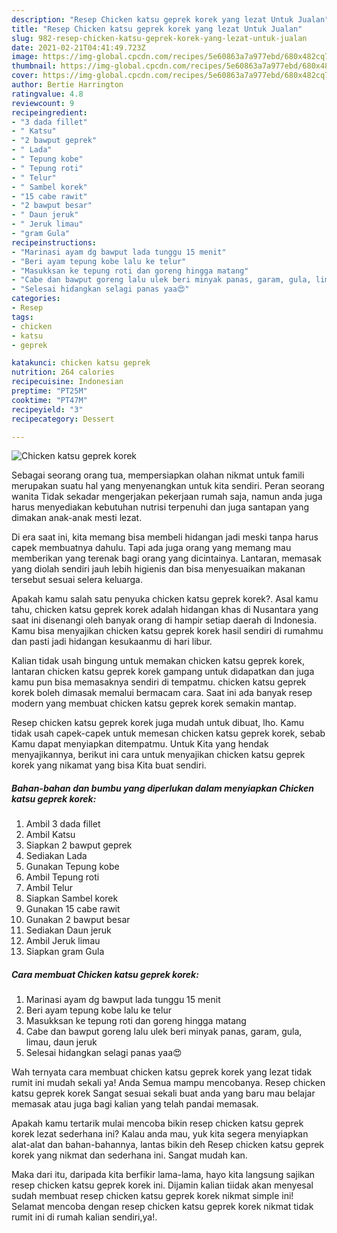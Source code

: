 ```yaml
---
description: "Resep Chicken katsu geprek korek yang lezat Untuk Jualan"
title: "Resep Chicken katsu geprek korek yang lezat Untuk Jualan"
slug: 982-resep-chicken-katsu-geprek-korek-yang-lezat-untuk-jualan
date: 2021-02-21T04:41:49.723Z
image: https://img-global.cpcdn.com/recipes/5e60863a7a977ebd/680x482cq70/chicken-katsu-geprek-korek-foto-resep-utama.jpg
thumbnail: https://img-global.cpcdn.com/recipes/5e60863a7a977ebd/680x482cq70/chicken-katsu-geprek-korek-foto-resep-utama.jpg
cover: https://img-global.cpcdn.com/recipes/5e60863a7a977ebd/680x482cq70/chicken-katsu-geprek-korek-foto-resep-utama.jpg
author: Bertie Harrington
ratingvalue: 4.8
reviewcount: 9
recipeingredient:
- "3 dada fillet"
- " Katsu"
- "2 bawput geprek"
- " Lada"
- " Tepung kobe"
- " Tepung roti"
- " Telur"
- " Sambel korek"
- "15 cabe rawit"
- "2 bawput besar"
- " Daun jeruk"
- " Jeruk limau"
- "gram Gula"
recipeinstructions:
- "Marinasi ayam dg bawput lada tunggu 15 menit"
- "Beri ayam tepung kobe lalu ke telur"
- "Masukksan ke tepung roti dan goreng hingga matang"
- "Cabe dan bawput goreng lalu ulek beri minyak panas, garam, gula, limau, daun jeruk"
- "Selesai hidangkan selagi panas yaa😍"
categories:
- Resep
tags:
- chicken
- katsu
- geprek

katakunci: chicken katsu geprek 
nutrition: 264 calories
recipecuisine: Indonesian
preptime: "PT25M"
cooktime: "PT47M"
recipeyield: "3"
recipecategory: Dessert

---
```



![Chicken katsu geprek korek](https://img-global.cpcdn.com/recipes/5e60863a7a977ebd/680x482cq70/chicken-katsu-geprek-korek-foto-resep-utama.jpg)

Sebagai seorang orang tua, mempersiapkan olahan nikmat untuk famili merupakan suatu hal yang menyenangkan untuk kita sendiri. Peran seorang  wanita Tidak sekadar mengerjakan pekerjaan rumah saja, namun anda juga harus menyediakan kebutuhan nutrisi terpenuhi dan juga santapan yang dimakan anak-anak mesti lezat.

Di era  saat ini, kita memang bisa membeli hidangan jadi meski tanpa harus capek membuatnya dahulu. Tapi ada juga orang yang memang mau memberikan yang terenak bagi orang yang dicintainya. Lantaran, memasak yang diolah sendiri jauh lebih higienis dan bisa menyesuaikan makanan tersebut sesuai selera keluarga. 



Apakah kamu salah satu penyuka chicken katsu geprek korek?. Asal kamu tahu, chicken katsu geprek korek adalah hidangan khas di Nusantara yang saat ini disenangi oleh banyak orang di hampir setiap daerah di Indonesia. Kamu bisa menyajikan chicken katsu geprek korek hasil sendiri di rumahmu dan pasti jadi hidangan kesukaanmu di hari libur.

Kalian tidak usah bingung untuk memakan chicken katsu geprek korek, lantaran chicken katsu geprek korek gampang untuk didapatkan dan juga kamu pun bisa memasaknya sendiri di tempatmu. chicken katsu geprek korek boleh dimasak memalui bermacam cara. Saat ini ada banyak resep modern yang membuat chicken katsu geprek korek semakin mantap.

Resep chicken katsu geprek korek juga mudah untuk dibuat, lho. Kamu tidak usah capek-capek untuk memesan chicken katsu geprek korek, sebab Kamu dapat menyiapkan ditempatmu. Untuk Kita yang hendak menyajikannya, berikut ini cara untuk menyajikan chicken katsu geprek korek yang nikamat yang bisa Kita buat sendiri.

<!--inarticleads1-->

##### Bahan-bahan dan bumbu yang diperlukan dalam menyiapkan Chicken katsu geprek korek:

1. Ambil 3 dada fillet
1. Ambil  Katsu
1. Siapkan 2 bawput geprek
1. Sediakan  Lada
1. Gunakan  Tepung kobe
1. Ambil  Tepung roti
1. Ambil  Telur
1. Siapkan  Sambel korek
1. Gunakan 15 cabe rawit
1. Gunakan 2 bawput besar
1. Sediakan  Daun jeruk
1. Ambil  Jeruk limau
1. Siapkan gram Gula




<!--inarticleads2-->

##### Cara membuat Chicken katsu geprek korek:

1. Marinasi ayam dg bawput lada tunggu 15 menit
1. Beri ayam tepung kobe lalu ke telur
1. Masukksan ke tepung roti dan goreng hingga matang
1. Cabe dan bawput goreng lalu ulek beri minyak panas, garam, gula, limau, daun jeruk
1. Selesai hidangkan selagi panas yaa😍




Wah ternyata cara membuat chicken katsu geprek korek yang lezat tidak rumit ini mudah sekali ya! Anda Semua mampu mencobanya. Resep chicken katsu geprek korek Sangat sesuai sekali buat anda yang baru mau belajar memasak atau juga bagi kalian yang telah pandai memasak.

Apakah kamu tertarik mulai mencoba bikin resep chicken katsu geprek korek lezat sederhana ini? Kalau anda mau, yuk kita segera menyiapkan alat-alat dan bahan-bahannya, lantas bikin deh Resep chicken katsu geprek korek yang nikmat dan sederhana ini. Sangat mudah kan. 

Maka dari itu, daripada kita berfikir lama-lama, hayo kita langsung sajikan resep chicken katsu geprek korek ini. Dijamin kalian tiidak akan menyesal sudah membuat resep chicken katsu geprek korek nikmat simple ini! Selamat mencoba dengan resep chicken katsu geprek korek nikmat tidak rumit ini di rumah kalian sendiri,ya!.

